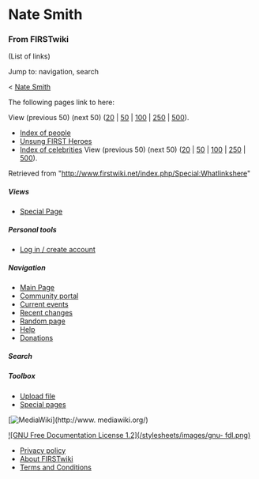 # Nate Smith

### From FIRSTwiki

(List of links)

Jump to: navigation, search

&lt; [Nate Smith](/index.php?title=Nate_Smith&redirect=no "Nate Smith" )  

The following pages link to here:

View (previous 50) (next 50)
([20](/index.php?title=Special:Whatlinkshere/Nate_Smith&limit=20&from=0
"Special:Whatlinkshere/Nate Smith" ) |
[50](/index.php?title=Special:Whatlinkshere/Nate_Smith&limit=50&from=0
"Special:Whatlinkshere/Nate Smith" ) |
[100](/index.php?title=Special:Whatlinkshere/Nate_Smith&limit=100&from=0
"Special:Whatlinkshere/Nate Smith" ) |
[250](/index.php?title=Special:Whatlinkshere/Nate_Smith&limit=250&from=0
"Special:Whatlinkshere/Nate Smith" ) |
[500](/index.php?title=Special:Whatlinkshere/Nate_Smith&limit=500&from=0
"Special:Whatlinkshere/Nate Smith" )).

  * [Index of people](/index.php/Index_of_people "Index of people" )
  * [Unsung FIRST Heroes](/index.php/Unsung_FIRST_Heroes "Unsung FIRST Heroes" )
  * [Index of celebrities](/index.php/Index_of_celebrities "Index of celebrities" )
View (previous 50) (next 50)
([20](/index.php?title=Special:Whatlinkshere/Nate_Smith&limit=20&from=0
"Special:Whatlinkshere/Nate Smith" ) |
[50](/index.php?title=Special:Whatlinkshere/Nate_Smith&limit=50&from=0
"Special:Whatlinkshere/Nate Smith" ) |
[100](/index.php?title=Special:Whatlinkshere/Nate_Smith&limit=100&from=0
"Special:Whatlinkshere/Nate Smith" ) |
[250](/index.php?title=Special:Whatlinkshere/Nate_Smith&limit=250&from=0
"Special:Whatlinkshere/Nate Smith" ) |
[500](/index.php?title=Special:Whatlinkshere/Nate_Smith&limit=500&from=0
"Special:Whatlinkshere/Nate Smith" )).

Retrieved from "<http://www.firstwiki.net/index.php/Special:Whatlinkshere>"

##### Views

  * [Special Page](/index.php/Special:Whatlinkshere/Nate_Smith)

##### Personal tools

  * [Log in / create account](/index.php?title=Special:Userlogin&returnto=Special:Whatlinkshere)

[](/index.php/Main_Page "Main Page" )

##### Navigation

  * [Main Page](/index.php/Main_Page)
  * [Community portal](/index.php/FIRSTwiki:Community_portal)
  * [Current events](/index.php/Current_events)
  * [Recent changes](/index.php/Special:Recentchanges)
  * [Random page](/index.php/Special:Random)
  * [Help](/index.php/Help:Contents)
  * [Donations](/index.php/FIRSTwiki:Site_support)

##### Search



##### Toolbox

  * [Upload file](/index.php/Special:Upload)
  * [Special pages](/index.php/Special:Specialpages)

[![MediaWiki](/skins/common/images/poweredby_mediawiki_88x31.png)](http://www.
mediawiki.org/)

[![GNU Free Documentation License 1.2](/stylesheets/images/gnu-
fdl.png)](http://www.gnu.org/copyleft/fdl.html)

  * [Privacy policy](/index.php/FIRSTwiki:Privacy_policy "FIRSTwiki:Privacy policy" )
  * [About FIRSTwiki](/index.php/FIRSTwiki:About "FIRSTwiki:About" )
  * [Terms and Conditions](/index.php/FIRSTwiki:Terms_and_conditions "FIRSTwiki:Terms and conditions" )

